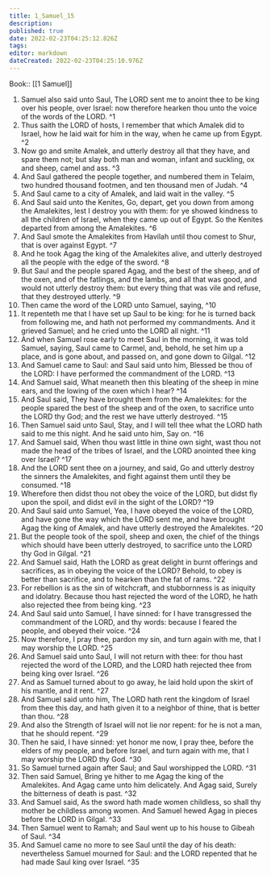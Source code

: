 ```yaml
---
title: 1_Samuel_15
description: 
published: true
date: 2022-02-23T04:25:12.826Z
tags: 
editor: markdown
dateCreated: 2022-02-23T04:25:10.976Z
---
```


 Book:: [[1 Samuel]]
 1. Samuel also said unto Saul, The LORD sent me to anoint thee to be king over his people, over Israel: now therefore hearken thou unto the voice of the words of the LORD. ^1
 2. Thus saith the LORD of hosts, I remember that which Amalek did to Israel, how he laid wait for him in the way, when he came up from Egypt. ^2
 3. Now go and smite Amalek, and utterly destroy all that they have, and spare them not; but slay both man and woman, infant and suckling, ox and sheep, camel and ass. ^3
 4. And Saul gathered the people together, and numbered them in Telaim, two hundred thousand footmen, and ten thousand men of Judah. ^4
 5. And Saul came to a city of Amalek, and laid wait in the valley. ^5
 6. And Saul said unto the Kenites, Go, depart, get you down from among the Amalekites, lest I destroy you with them: for ye showed kindness to all the children of Israel, when they came up out of Egypt. So the Kenites departed from among the Amalekites. ^6
 7. And Saul smote the Amalekites from Havilah until thou comest to Shur, that is over against Egypt. ^7
 8. And he took Agag the king of the Amalekites alive, and utterly destroyed all the people with the edge of the sword. ^8
 9. But Saul and the people spared Agag, and the best of the sheep, and of the oxen, and of the fatlings, and the lambs, and all that was good, and would not utterly destroy them: but every thing that was vile and refuse, that they destroyed utterly. ^9
 10. Then came the word of the LORD unto Samuel, saying, ^10
 11. It repenteth me that I have set up Saul to be king: for he is turned back from following me, and hath not performed my commandments. And it grieved Samuel; and he cried unto the LORD all night. ^11
 12. And when Samuel rose early to meet Saul in the morning, it was told Samuel, saying, Saul came to Carmel, and, behold, he set him up a place, and is gone about, and passed on, and gone down to Gilgal. ^12
 13. And Samuel came to Saul: and Saul said unto him, Blessed be thou of the LORD: I have performed the commandment of the LORD. ^13
 14. And Samuel said, What meaneth then this bleating of the sheep in mine ears, and the lowing of the oxen which I hear? ^14
 15. And Saul said, They have brought them from the Amalekites: for the people spared the best of the sheep and of the oxen, to sacrifice unto the LORD thy God; and the rest we have utterly destroyed. ^15
 16. Then Samuel said unto Saul, Stay, and I will tell thee what the LORD hath said to me this night. And he said unto him, Say on. ^16
 17. And Samuel said, When thou wast little in thine own sight, wast thou not made the head of the tribes of Israel, and the LORD anointed thee king over Israel? ^17
 18. And the LORD sent thee on a journey, and said, Go and utterly destroy the sinners the Amalekites, and fight against them until they be consumed. ^18
 19. Wherefore then didst thou not obey the voice of the LORD, but didst fly upon the spoil, and didst evil in the sight of the LORD? ^19
 20. And Saul said unto Samuel, Yea, I have obeyed the voice of the LORD, and have gone the way which the LORD sent me, and have brought Agag the king of Amalek, and have utterly destroyed the Amalekites. ^20
 21. But the people took of the spoil, sheep and oxen, the chief of the things which should have been utterly destroyed, to sacrifice unto the LORD thy God in Gilgal. ^21
 22. And Samuel said, Hath the LORD as great delight in burnt offerings and sacrifices, as in obeying the voice of the LORD? Behold, to obey is better than sacrifice, and to hearken than the fat of rams. ^22
 23. For rebellion is as the sin of witchcraft, and stubbornness is as iniquity and idolatry. Because thou hast rejected the word of the LORD, he hath also rejected thee from being king. ^23
 24. And Saul said unto Samuel, I have sinned: for I have transgressed the commandment of the LORD, and thy words: because I feared the people, and obeyed their voice. ^24
 25. Now therefore, I pray thee, pardon my sin, and turn again with me, that I may worship the LORD. ^25
 26. And Samuel said unto Saul, I will not return with thee: for thou hast rejected the word of the LORD, and the LORD hath rejected thee from being king over Israel. ^26
 27. And as Samuel turned about to go away, he laid hold upon the skirt of his mantle, and it rent. ^27
 28. And Samuel said unto him, The LORD hath rent the kingdom of Israel from thee this day, and hath given it to a neighbor of thine, that is better than thou. ^28
 29. And also the Strength of Israel will not lie nor repent: for he is not a man, that he should repent. ^29
 30. Then he said, I have sinned: yet honor me now, I pray thee, before the elders of my people, and before Israel, and turn again with me, that I may worship the LORD thy God. ^30
 31. So Samuel turned again after Saul; and Saul worshipped the LORD. ^31
 32. Then said Samuel, Bring ye hither to me Agag the king of the Amalekites. And Agag came unto him delicately. And Agag said, Surely the bitterness of death is past. ^32
 33. And Samuel said, As the sword hath made women childless, so shall thy mother be childless among women. And Samuel hewed Agag in pieces before the LORD in Gilgal. ^33
 34. Then Samuel went to Ramah; and Saul went up to his house to Gibeah of Saul. ^34
 35. And Samuel came no more to see Saul until the day of his death: nevertheless Samuel mourned for Saul: and the LORD repented that he had made Saul king over Israel. ^35
